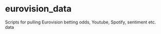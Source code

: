 # eurovision_data
Scripts for pulling Eurovision betting odds, Youtube, Spotify, sentiment etc. data
